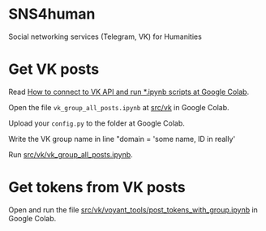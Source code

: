 # SNS4human
Social networking services (Telegram, VK) for Humanities

# Get VK posts

Read [How to connect to VK API and run *.ipynb scripts at Google Colab](https://github.com/componavt/sns4human/tree/main/src/vk#how-to-connect-to-vk-api-and-run-ipynb-scripts-at-google-colab).

Open the file `vk_group_all_posts.ipynb` at [src/vk](https://github.com/componavt/sns4human/tree/main/src/vk) in Google Colab. 

Upload your `config.py` to the folder at Google Colab. 

Write the VK group name in line "domain = 'some name, ID in really'

Run [src/vk/vk_group_all_posts.ipynb](https://github.com/componavt/sns4human/blob/main/src/vk/vk_group_all_posts.ipynb).

# Get tokens from VK posts

Open and run the file [src/vk/voyant_tools/post_tokens_with_group.ipynb](https://github.com/componavt/sns4human/blob/main/src/vk/voyant_tools/post_tokens_with_group.ipynb) in Google Colab.
